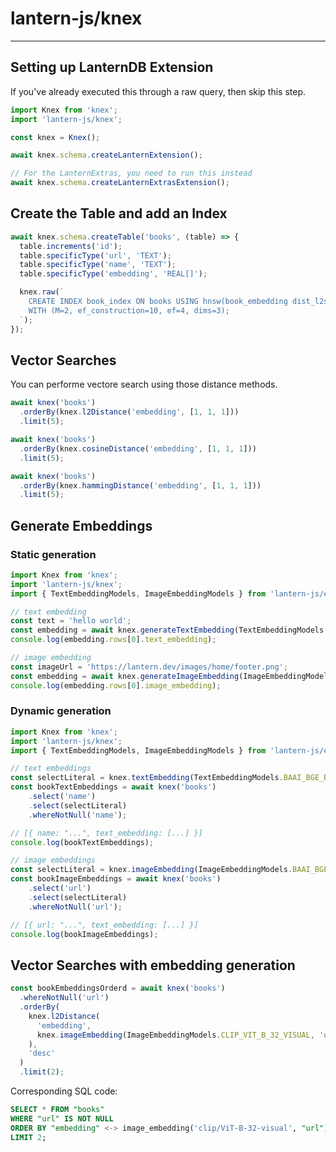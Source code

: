 # lantern-js/knex

---

## Setting up LanternDB Extension

If you've already executed this through a raw query, then skip this step.

```js
import Knex from 'knex';
import 'lantern-js/knex';

const knex = Knex();

await knex.schema.createLanternExtension();

// For the LanternExtras, you need to run this instead
await knex.schema.createLanternExtrasExtension();
```

## Create the Table and add an Index

```js
await knex.schema.createTable('books', (table) => {
  table.increments('id');
  table.specificType('url', 'TEXT');
  table.specificType('name', 'TEXT');
  table.specificType('embedding', 'REAL[]');

  knex.raw(`
    CREATE INDEX book_index ON books USING hnsw(book_embedding dist_l2sq_ops)
    WITH (M=2, ef_construction=10, ef=4, dims=3);
  `);
});
```

## Vector Searches

You can performe vectore search using those distance methods.

```js
await knex('books')
  .orderBy(knex.l2Distance('embedding', [1, 1, 1]))
  .limit(5);

await knex('books')
  .orderBy(knex.cosineDistance('embedding', [1, 1, 1]))
  .limit(5);

await knex('books')
  .orderBy(knex.hammingDistance('embedding', [1, 1, 1]))
  .limit(5);
```

## Generate Embeddings

### Static generation

```js
import Knex from 'knex';
import 'lantern-js/knex';
import { TextEmbeddingModels, ImageEmbeddingModels } from 'lantern-js/embeddings';

// text embedding
const text = 'hello world';
const embedding = await knex.generateTextEmbedding(TextEmbeddingModels.BAAI_BGE_BASE_EN, text);
console.log(embedding.rows[0].text_embedding);

// image embedding
const imageUrl = 'https://lantern.dev/images/home/footer.png';
const embedding = await knex.generateImageEmbedding(ImageEmbeddingModels.CLIP_VIT_B_32_VISUAL, imageUrl);
console.log(embedding.rows[0].image_embedding);
```

### Dynamic generation

```js
import Knex from 'knex';
import 'lantern-js/knex';
import { TextEmbeddingModels, ImageEmbeddingModels } from 'lantern-js/embeddings';

// text embeddings
const selectLiteral = knex.textEmbedding(TextEmbeddingModels.BAAI_BGE_BASE_EN, 'name');
const bookTextEmbeddings = await knex('books')
    .select('name')
    .select(selectLiteral)
    .whereNotNull('name');

// [{ name: "...", text_embedding: [...] }]
console.log(bookTextEmbeddings);

// image embeddings
const selectLiteral = knex.imageEmbedding(ImageEmbeddingModels.BAAI_BGE_BASE_EN, 'url');
const bookImageEmbeddings = await knex('books')
    .select('url')
    .select(selectLiteral)
    .whereNotNull('url');

// [{ url: "...", text_embedding: [...] }]
console.log(bookImageEmbeddings);
```

## Vector Searches with embedding generation

```js
const bookEmbeddingsOrderd = await knex('books')
  .whereNotNull('url')
  .orderBy(
    knex.l2Distance(
      'embedding',
      knex.imageEmbedding(ImageEmbeddingModels.CLIP_VIT_B_32_VISUAL, 'url')
    ),
    'desc'
  )
  .limit(2);
```

Corresponding SQL code:

```sql
SELECT * FROM "books"
WHERE "url" IS NOT NULL
ORDER BY "embedding" <-> image_embedding('clip/ViT-B-32-visual', "url") DESC
LIMIT 2;
```

